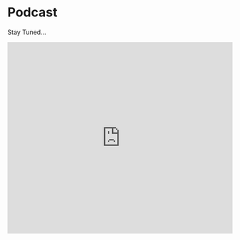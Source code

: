 # Podcast

Stay Tuned...

<iframe src="https://www.podbean.com/media/player/multi?playlist=http%3A%2F%2Fplaylist.podbean.com%2F9688079%2Fplaylist_multi.xml&amp;vjs=1&amp;size=430&amp;skin=14&amp;episode_list_bg=%23ffffff&amp;bg_left=%23000000&amp;bg_mid=%230c5056&amp;bg_right=%232a1844&amp;podcast_title_color=%23c4c4c4&amp;episode_title_color=%23ffffff&amp;auto=0&amp;share=1&amp;fonts=Helvetica&amp;download=1&amp;rtl=0&amp;show_playlist_recent_number=10" title="The naturalscholar's Podcast" scrolling="no" style="border: none;" width="100%" height="430"></iframe>